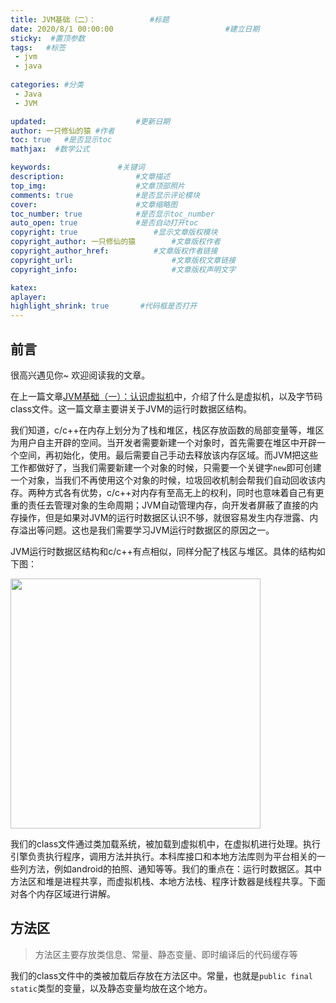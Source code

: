 ```yaml
---
title: JVM基础（二）：			#标题
date: 2020/8/1 00:00:00 						#建立日期
sticky:  #置顶参数
tags:	#标签
 - jvm
 - java
					
categories:	#分类
 - Java
 - JVM

updated: 					#更新日期
author: 一只修仙的猿 #作者
toc: true	#是否显示toc
mathjax:  #数学公式

keywords:				#关键词
description:				#文章描述
top_img:					#文章顶部照片
comments: true				#是否显示评论模块
cover:						#文章缩略图
toc_number: true			#是否显示toc_number
auto_open: true				#是否自动打开toc
copyright: true					#显示文章版权模块
copyright_author: 一只修仙的猿		#文章版权作者
copyright_author_href: 			#文章版权作者链接
copyright_url:						#文章版权文章链接
copyright_info:						#文章版权声明文字

katex:
aplayer:
highlight_shrink: true       #代码框是否打开
---
```


## 前言

很高兴遇见你~ 欢迎阅读我的文章。

在上一篇文章[JVM基础（一）：认识虚拟机](https://blog.csdn.net/weixin_43766753/article/details/109199647)中，介绍了什么是虚拟机，以及字节码class文件。这一篇文章主要讲关于JVM的运行时数据区结构。

我们知道，c/c++在内存上划分为了栈和堆区，栈区存放函数的局部变量等，堆区为用户自主开辟的空间。当开发者需要新建一个对象时，首先需要在堆区中开辟一个空间，再初始化，使用。最后需要自己手动去释放该内存区域。而JVM把这些工作都做好了，当我们需要新建一个对象的时候，只需要一个关键字`new`即可创建一个对象，当我们不再使用这个对象的时候，垃圾回收机制会帮我们自动回收该内存。两种方式各有优势，c/c++对内存有至高无上的权利，同时也意味着自己有更重的责任去管理对象的生命周期；JVM自动管理内存，向开发者屏蔽了直接的内存操作，但是如果对JVM的运行时数据区认识不够，就很容易发生内存泄露、内存溢出等问题。这也是我们需要学习JVM运行时数据区的原因之一。

JVM运行时数据区结构和c/c++有点相似，同样分配了栈区与堆区。具体的结构如下图：

<img src="https://s1.ax1x.com/2020/10/21/BCfZz6.png" width=400 border="0" />

我们的class文件通过类加载系统，被加载到虚拟机中，在虚拟机进行处理。执行引擎负责执行程序，调用方法并执行。本科库接口和本地方法库则为平台相关的一些列方法，例如android的拍照、通知等等。我们的重点在：运行时数据区。其中方法区和堆是进程共享，而虚拟机栈、本地方法栈、程序计数器是线程共享。下面对各个内存区域进行讲解。

## 方法区

> 方法区主要存放类信息、常量、静态变量、即时编译后的代码缓存等

我们的class文件中的类被加载后存放在方法区中。常量，也就是`public final static`类型的变量，以及静态变量均放在这个地方。